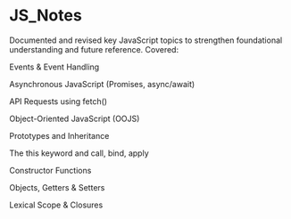 # JS_Notes
Documented and revised key JavaScript topics to strengthen foundational understanding and future reference. Covered:

Events & Event Handling

Asynchronous JavaScript (Promises, async/await)

API Requests using fetch()

Object-Oriented JavaScript (OOJS)

Prototypes and Inheritance

The this keyword and call, bind, apply

Constructor Functions

Objects, Getters & Setters

Lexical Scope & Closures
